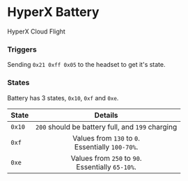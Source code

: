 # HyperX Battery
HyperX Cloud Flight

### Triggers
Sending `0x21 0xff 0x05` to the headset to get it's state.


### States
Battery has 3 states, `0x10`, `0xf` and `0xe`.

| <b>State</b> | <b>Details</b> |
| :--- | :---: |
| `0x10` | `200` should be battery full, and `199` charging |
| `0xf` | Values from `130` to `0`.<br/>Essentially `100-70%`. |
| `0xe` | Values from `250` to `90`.<br/>Essentially `65-10%`. |
